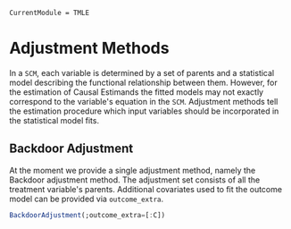 ```@meta
CurrentModule = TMLE
```
# Adjustment Methods

In a `SCM`, each variable is determined by a set of parents and a statistical model describing the functional relationship between them. However, for the estimation of Causal Estimands the fitted models may not exactly correspond to the variable's equation in the `SCM`. Adjustment methods tell the estimation procedure which input variables should be incorporated in the statistical model fits.

## Backdoor Adjustment

At the moment we provide a single adjustment method, namely the Backdoor adjustment method. The adjustment set consists of all the treatment variable's parents. Additional covariates used to fit the outcome model can be provided via `outcome_extra`.

```julia
BackdoorAdjustment(;outcome_extra=[:C])
```
